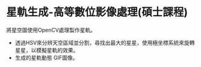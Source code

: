 # 星軌生成-高等數位影像處理(碩士課程)
將星空圖使用OpenCV處理製作星軌。

* 透過HSV來分辨天空區域並分割，尋找出最大的星星，使用極坐標系統來旋轉星星，以模擬星軌的效果。
* 生成的星軌動態 GIF圖像。

